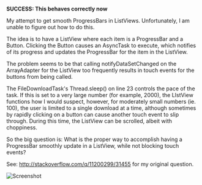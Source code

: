 **SUCCESS: This behaves correctly now**


My attempt to get smooth ProgressBars in ListViews. Unfortunately, I am unable to figure out how to do this.

The idea is to have a ListView where each item is a ProgressBar and a Button. Clicking the Button causes an AsyncTask to execute, which notifies of its progress and updates the ProgressBar for the item in the ListView.

The problem seems to be that calling notifyDataSetChanged on the ArrayAdapter for the ListView too frequently results in touch events for the buttons from being called.

The FileDownloadTask's Thread.sleep() on line 23 controls the pace of the task. If this is set to a very large number (for example, 2000), the LIstView functions how I would suspect, however, for moderately small numbers (ie. 100), the user is limited to a single download at a time, although sometimes by rapidly clicking on a button can cause another touch event to slip through. During this time, the ListView can be scrolled, albeit with choppiness.

So the big question is: What is the proper way to accomplish having a ProgressBar smoothly update in a ListView, while not blocking touch events?

See: http://stackoverflow.com/q/11200299/31455 for my original question.

 ![Screenshot](https://github.com/mdkess/ProgressBarListView/raw/master/screenshot.png)